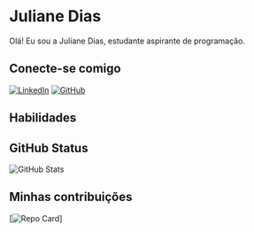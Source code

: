 # Juliane Dias
Olá! Eu sou a Juliane Dias, estudante aspirante de programação.

## Conecte-se comigo
[![LinkedIn](https://img.shields.io/badge/LinkedIn-000?style=for-the-badge&logo=linkedin&logoColor=eee8aa)](https://www.linkedin.com/in/juliane-da-silva-dias-160951112/)
[![GitHub](https://img.shields.io/badge/GitHub-000?style=for-the-badge&logo=github&logoColor=eee8aa)](https:github.com/diasjuli)


## Habilidades


## GitHub Status
![GitHub Stats](https://github-readme-stats.vercel.app/api?username=DIASJULI&theme=transparent&bg_color=000&border_color=ffd&show_icons=true&icon_color=eee8aa&title_color=E94D5F&text_color=FFF=fff&hide_title=true)

## Minhas contribuições
[![Repo Card](https://github-readme-stats.vercel.app/api/pin/?username=diasjuli&repo=dio-lab-open-source&bg_color=000&border_color=fff&show_icons=true&icon_color=eee8aa&title_color=fff&text_color=fff)]

